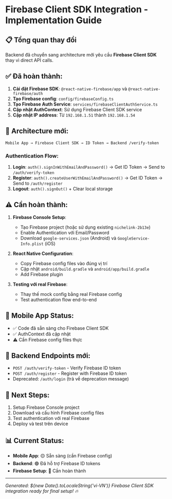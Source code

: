 # Firebase Client SDK Integration - Implementation Guide

## 📋 Tổng quan thay đổi
Backend đã chuyển sang architecture mới yêu cầu **Firebase Client SDK** thay vì direct API calls.

## ✅ Đã hoàn thành:
1. **Cài đặt Firebase SDK**: `@react-native-firebase/app` và `@react-native-firebase/auth`
2. **Tạo Firebase config**: `config/firebaseConfig.ts`
3. **Tạo Firebase Auth Service**: `services/firebaseClientAuthService.ts`
4. **Cập nhật AuthContext**: Sử dụng Firebase Client SDK service
5. **Cập nhật IP address**: Từ `192.168.1.51` thành `192.168.1.54`

## 🔧 Architecture mới:
```
Mobile App → Firebase Client SDK → ID Token → Backend /verify-token
```

### Authentication Flow:
1. **Login**: `auth().signInWithEmailAndPassword()` → Get ID Token → Send to `/auth/verify-token`
2. **Register**: `auth().createUserWithEmailAndPassword()` → Get ID Token → Send to `/auth/register`
3. **Logout**: `auth().signOut()` + Clear local storage

## ⚠️ Cần hoàn thành:
1. **Firebase Console Setup**: 
   - Tạo Firebase project (hoặc sử dụng existing `nichelink-2b13e`)
   - Enable Authentication với Email/Password
   - Download `google-services.json` (Android) và `GoogleService-Info.plist` (iOS)

2. **React Native Configuration**:
   - Copy Firebase config files vào đúng vị trí
   - Cập nhật `android/build.gradle` và `android/app/build.gradle`
   - Add Firebase plugin

3. **Testing với real Firebase**:
   - Thay thế mock config bằng real Firebase config
   - Test authentication flow end-to-end

## 📱 Mobile App Status:
- ✅ Code đã sẵn sàng cho Firebase Client SDK
- ✅ AuthContext đã cập nhật
- ⚠️ Cần Firebase config files thực

## 🔗 Backend Endpoints mới:
- `POST /auth/verify-token` - Verify Firebase ID token
- `POST /auth/register` - Register with Firebase ID token
- Deprecated: `/auth/login` (trả về deprecation message)

## 🚀 Next Steps:
1. Setup Firebase Console project
2. Download và cấu hình Firebase config files
3. Test authentication với real Firebase
4. Deploy và test trên device

## 📊 Current Status:
- **Mobile App**: 🟡 Sẵn sàng (cần Firebase config)
- **Backend**: 🟢 Đã hỗ trợ Firebase ID tokens
- **Firebase Setup**: 🔴 Cần hoàn thành

---
*Generated: ${new Date().toLocaleString('vi-VN')}*
*Firebase Client SDK integration ready for final setup! 🔥*
